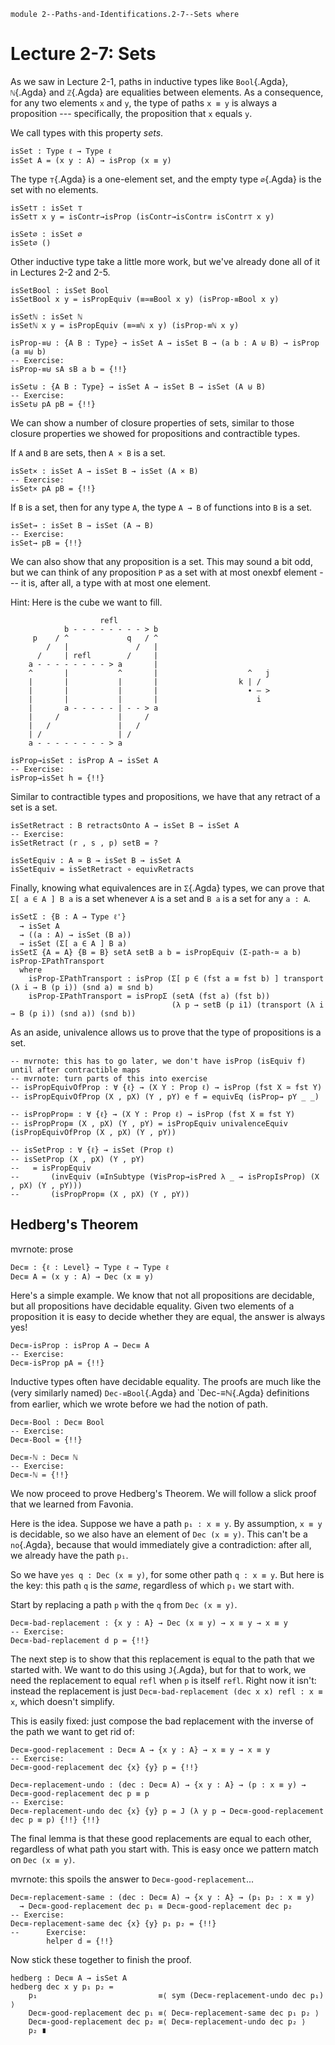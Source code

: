 ```
module 2--Paths-and-Identifications.2-7--Sets where
```

# Lecture 2-7: Sets

<!--
```
open import Library.Prelude
open import 1--Type-Theory.1-1--Types-and-Functions
open import 1--Type-Theory.1-2--Inductive-Types
open import 1--Type-Theory.1-X--Universe-Levels-and-More-Inductive-Types
open import 1--Type-Theory.1-3--Propositions-as-Types
open import 2--Paths-and-Identifications.2-1--Paths
open import 2--Paths-and-Identifications.2-2--Isomorphisms-and-Path-Algebra
open import 2--Paths-and-Identifications.2-3--Transport-and-J
open import 2--Paths-and-Identifications.2-4--Composition-and-Filling
open import 2--Paths-and-Identifications.2-5--Transport
open import 2--Paths-and-Identifications.2-6--Propositions

private
  variable
    ℓ ℓ' ℓ₁ ℓ₂ ℓ₃ ℓ₄ : Level
    A A' B P : Type ℓ
```
-->

As we saw in Lecture 2-1, paths in inductive types like `Bool`{.Agda},
`ℕ`{.Agda} and `ℤ`{.Agda} are equalities between elements. As a
consequence, for any two elements `x` and `y`, the type of paths
`x ≡ y` is always a proposition --- specifically, the proposition that
`x` equals `y`.

We call types with this property *sets*.

```
isSet : Type ℓ → Type ℓ
isSet A = (x y : A) → isProp (x ≡ y)
```

The type `⊤`{.Agda} is a one-element set, and the empty type
`∅`{.Agda} is the set with no elements.

```
isSet⊤ : isSet ⊤
isSet⊤ x y = isContr→isProp (isContr→isContr≡ isContr⊤ x y)

isSet∅ : isSet ∅
isSet∅ ()
```

Other inductive type take a little more work, but we've already done
all of it in Lectures 2-2 and 2-5.

```
isSetBool : isSet Bool
isSetBool x y = isPropEquiv (≡≃≡Bool x y) (isProp-≡Bool x y)

isSetℕ : isSet ℕ
isSetℕ x y = isPropEquiv (≡≃≡ℕ x y) (isProp-≡ℕ x y)

isProp-≡⊎ : {A B : Type} → isSet A → isSet B → (a b : A ⊎ B) → isProp (a ≡⊎ b)
-- Exercise:
isProp-≡⊎ sA sB a b = {!!}

isSet⊎ : {A B : Type} → isSet A → isSet B → isSet (A ⊎ B)
-- Exercise:
isSet⊎ pA pB = {!!}
```

We can show a number of closure properties of sets, similar to those
closure properties we showed for propositions and contractible types.

If `A` and `B` are sets, then `A × B` is a set.

```
isSet× : isSet A → isSet B → isSet (A × B)
-- Exercise:
isSet× pA pB = {!!}
```

If `B` is a set, then for any type `A`, the type `A → B` of functions
into `B` is a set.

```
isSet→ : isSet B → isSet (A → B)
-- Exercise:
isSet→ pB = {!!}
```

We can also show that any proposition is a set. This may sound a bit
odd, but we can think of any proposition `P` as a set with at most onexbf
element --- it is, after all, a type with at most one element.

Hint: Here is the cube we want to fill.

                        refl
                b - - - - - - - - > b
         p    / ^             q   / ^
            /   |               /   |
          /     | refl        /     |
        a - - - - - - - - > a       |
        ^       |           ^       |                    ^   j
        |       |           |       |                  k | /
        |       |           |       |                    ∙ — >
        |       |           |       |                      i
        |       a - - - - - | - - > a
        |     /             |     /
        |   /               |   /
        | /                 | /
        a - - - - - - - - > a

```
isProp→isSet : isProp A → isSet A
-- Exercise:
isProp→isSet h = {!!}
```

Similar to contractible types and propositions, we have that any
retract of a set is a set.

```
isSetRetract : B retractsOnto A → isSet B → isSet A
-- Exercise:
isSetRetract (r , s , p) setB = ?

isSetEquiv : A ≃ B → isSet B → isSet A
isSetEquiv = isSetRetract ∘ equivRetracts
```

Finally, knowing what equivalences are in `Σ`{.Agda} types, we can
prove that `Σ[ a ∈ A ] B a` is a set whenever `A` is a set and `B a`
is a set for any `a : A`.

```
isSetΣ : {B : A → Type ℓ'}
  → isSet A
  → ((a : A) → isSet (B a))
  → isSet (Σ[ a ∈ A ] B a)
isSetΣ {A = A} {B = B} setA setB a b = isPropEquiv (Σ-path-≃ a b) isProp-ΣPathTransport
  where
    isProp-ΣPathTransport : isProp (Σ[ p ∈ (fst a ≡ fst b) ] transport (λ i → B (p i)) (snd a) ≡ snd b)
    isProp-ΣPathTransport = isPropΣ (setA (fst a) (fst b))
                                    (λ p → setB (p i1) (transport (λ i → B (p i)) (snd a)) (snd b))
```

As an aside, univalence allows us to prove that the type of
propositions is a set.

```
-- mvrnote: this has to go later, we don't have isProp (isEquiv f) until after contractible maps
-- mvrnote: turn parts of this into exercise
-- isPropEquivOfProp : ∀ {ℓ} → (X Y : Prop ℓ) → isProp (fst X ≃ fst Y)
-- isPropEquivOfProp (X , pX) (Y , pY) e f = equivEq (isProp→ pY _ _)

-- isPropProp≡ : ∀ {ℓ} → (X Y : Prop ℓ) → isProp (fst X ≡ fst Y)
-- isPropProp≡ (X , pX) (Y , pY) = isPropEquiv univalenceEquiv (isPropEquivOfProp (X , pX) (Y , pY))

-- isSetProp : ∀ {ℓ} → isSet (Prop ℓ)
-- isSetProp (X , pX) (Y , pY)
--   = isPropEquiv
--       (invEquiv (≡InSubtype (∀isProp→isPred λ _ → isPropIsProp) (X , pX) (Y , pY)))
--       (isPropProp≡ (X , pX) (Y , pY))
```


## Hedberg's Theorem

mvrnote: prose

```
Dec≡ : {ℓ : Level} → Type ℓ → Type ℓ
Dec≡ A = (x y : A) → Dec (x ≡ y)

```

Here's a simple example. We know that not all propositions are
decidable, but all propositions have decidable equality. Given two
elements of a proposition it is easy to decide whether they are equal,
the answer is always yes!

```
Dec≡-isProp : isProp A → Dec≡ A
-- Exercise:
Dec≡-isProp pA = {!!}
```

Inductive types often have decidable equality. The proofs are much
like the (very similarly named) `Dec-≡Bool`{.Agda} and `Dec-≡ℕ{.Agda}
definitions from earlier, which we wrote before we had the notion of
path.

```
Dec≡-Bool : Dec≡ Bool
-- Exercise:
Dec≡-Bool = {!!}

Dec≡-ℕ : Dec≡ ℕ
-- Exercise:
Dec≡-ℕ = {!!}
```

We now proceed to prove Hedberg's Theorem. We will follow a slick
proof that we learned from Favonia.

Here is the idea. Suppose we have a path `p₁ : x ≡ y`. By assumption,
`x ≡ y` is decidable, so we also have an element of `Dec (x ≡ y)`.
This can't be a `no`{.Agda}, because that would immediately give a
contradiction: after all, we already have the path `p₁`.

So we have `yes q : Dec (x ≡ y)`, for some other path `q : x ≡ y`. But
here is the key: this path `q` is the *same*, regardless of which `p₁`
we start with.

Start by replacing a path `p` with the `q` from `Dec (x ≡ y)`.

```
Dec≡-bad-replacement : {x y : A} → Dec (x ≡ y) → x ≡ y → x ≡ y
-- Exercise:
Dec≡-bad-replacement d p = {!!}
```

The next step is to show that this replacement is equal to the path
that we started with. We want to do this using `J`{.Agda}, but for
that to work, we need the replacement to equal `refl` when `p` is
itself `refl`. Right now it isn't: instead the replacement is just
`Dec≡-bad-replacement (dec x x) refl : x ≡ x`, which doesn't simplify.

This is easily fixed: just compose the bad replacement with the
inverse of the path we want to get rid of:

```
Dec≡-good-replacement : Dec≡ A → {x y : A} → x ≡ y → x ≡ y
-- Exercise:
Dec≡-good-replacement dec {x} {y} p = {!!}

Dec≡-replacement-undo : (dec : Dec≡ A) → {x y : A} → (p : x ≡ y) → Dec≡-good-replacement dec p ≡ p
-- Exercise:
Dec≡-replacement-undo dec {x} {y} p = J (λ y p → Dec≡-good-replacement dec p ≡ p) {!!} {!!}
```

The final lemma is that these good replacements are equal to each
other, regardless of what path you start with. This is easy once we
pattern match on `Dec (x ≡ y)`.

mvrnote: this spoils the answer to `Dec≡-good-replacement`...

```
Dec≡-replacement-same : (dec : Dec≡ A) → {x y : A} → (p₁ p₂ : x ≡ y)
  → Dec≡-good-replacement dec p₁ ≡ Dec≡-good-replacement dec p₂
-- Exercise:
Dec≡-replacement-same dec {x} {y} p₁ p₂ = {!!}
--      Exercise:
        helper d = {!!}
```

Now stick these together to finish the proof.

```
hedberg : Dec≡ A → isSet A
hedberg dec x y p₁ p₂ =
    p₁                           ≡⟨ sym (Dec≡-replacement-undo dec p₁) ⟩
    Dec≡-good-replacement dec p₁ ≡⟨ Dec≡-replacement-same dec p₁ p₂ ⟩
    Dec≡-good-replacement dec p₂ ≡⟨ Dec≡-replacement-undo dec p₂ ⟩
    p₂ ∎
```
